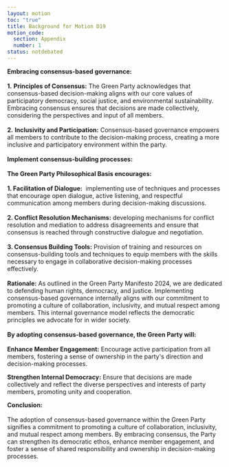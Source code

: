 ```yaml
---
layout: motion
toc: "true"
title: Background for Motion D19
motion_code:
  section: Appendix
  number: 1
status: notdebated
---
```

**Embracing consensus-based governance:**\
\
**1.** **Principles of Consensus:** The Green Party acknowledges that consensus-based decision-making aligns with our core values of participatory democracy, social justice, and environmental sustainability. Embracing consensus ensures that decisions are made collectively, considering the perspectives and input of all members. \
\
**2.** **Inclusivity and Participation:** Consensus-based governance empowers all members to contribute to the decision-making process, creating a more inclusive and participatory environment within the party.\
\
**Implement consensus-building processes:**\
\
**The Green Party Philosophical Basis encourages:**\
\
**1. Facilitation of Dialogue:**  implementing use of techniques and processes that encourage open dialogue, active listening, and respectful communication among members during decision-making discussions.\
\
**2. Conflict Resolution Mechanisms:** developing mechanisms for conflict resolution and mediation to address disagreements and ensure that consensus is reached through constructive dialogue and negotiation.\
\
**3. Consensus Building Tools:** Provision of training and resources on consensus-building tools and techniques to equip members with the skills necessary to engage in collaborative decision-making processes effectively.\
\
**Rationale:** As outlined in the Green Party Manifesto 2024, we are dedicated to defending human rights, democracy, and justice. Implementing consensus-based governance internally aligns with our commitment to promoting a culture of collaboration, inclusivity, and mutual respect among members. This internal governance model reflects the democratic principles we advocate for in wider society.\
\
**By adopting consensus-based governance, the Green Party will:**\
\
**Enhance Member Engagement:** Encourage active participation from all members, fostering a sense of ownership in the party's direction and decision-making processes.

**Strengthen Internal Democracy:** Ensure that decisions are made collectively and reflect the diverse perspectives and interests of party members, promoting unity and cooperation.

**Conclusion:**\
\
The adoption of consensus-based governance within the Green Party signifies a commitment to promoting a culture of collaboration, inclusivity, and mutual respect among members. By embracing consensus, the Party can strengthen its democratic ethos, enhance member engagement, and foster a sense of shared responsibility and ownership in decision-making processes.